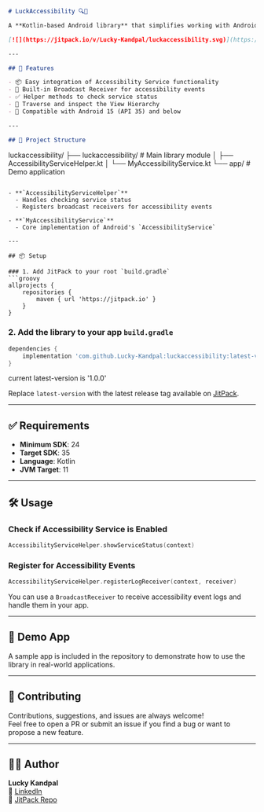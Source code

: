 

```markdown
# LuckAccessibility 🔍📱

A **Kotlin-based Android library** that simplifies working with Android **Accessibility Services**, making it easy to monitor and interact with accessibility events and view hierarchies. Designed for developers who need a quick and efficient way to integrate accessibility functionality into their Android apps.

[![](https://jitpack.io/v/Lucky-Kandpal/luckaccessibility.svg)](https://jitpack.io/#Lucky-Kandpal/luckaccessibility)

---

## 🚀 Features

- 📦 Easy integration of Accessibility Service functionality  
- 📡 Built-in Broadcast Receiver for accessibility events  
- ✅ Helper methods to check service status  
- 🧭 Traverse and inspect the View Hierarchy  
- 🧩 Compatible with Android 15 (API 35) and below  

---

## 📁 Project Structure

```
luckaccessibility/
├── luckaccessibility/            # Main library module
│   ├── AccessibilityServiceHelper.kt
│   └── MyAccessibilityService.kt
└── app/                          # Demo application
```

- **`AccessibilityServiceHelper`**  
  - Handles checking service status  
  - Registers broadcast receivers for accessibility events

- **`MyAccessibilityService`**  
  - Core implementation of Android's `AccessibilityService`  

---

## 📦 Setup

### 1. Add JitPack to your root `build.gradle`
```groovy
allprojects {
    repositories {
        maven { url 'https://jitpack.io' }
    }
}
```

### 2. Add the library to your app `build.gradle`
```groovy
dependencies {
    implementation 'com.github.Lucky-Kandpal:luckaccessibility:latest-version'
}
```
current latest-version is '1.0.0'

Replace `latest-version` with the latest release tag available on [JitPack](https://jitpack.io/#Lucky-Kandpal/luckaccessibility).

---

## ✅ Requirements

- **Minimum SDK**: 24  
- **Target SDK**: 35  
- **Language**: Kotlin  
- **JVM Target**: 11  

---

## 🛠️ Usage

### Check if Accessibility Service is Enabled
```kotlin
AccessibilityServiceHelper.showServiceStatus(context)
```

### Register for Accessibility Events
```kotlin
AccessibilityServiceHelper.registerLogReceiver(context, receiver)
```

You can use a `BroadcastReceiver` to receive accessibility event logs and handle them in your app.

---

## 📱 Demo App

A sample app is included in the repository to demonstrate how to use the library in real-world applications.

---

## 🤝 Contributing

Contributions, suggestions, and issues are always welcome!  
Feel free to open a PR or submit an issue if you find a bug or want to propose a new feature.

---

## 🧑‍💻 Author

**Lucky Kandpal**  
📧 [LinkedIn](https://www.linkedin.com/in/luckykandpal/)  
🔗 [JitPack Repo](https://jitpack.io/#Lucky-Kandpal/luckaccessibility)
